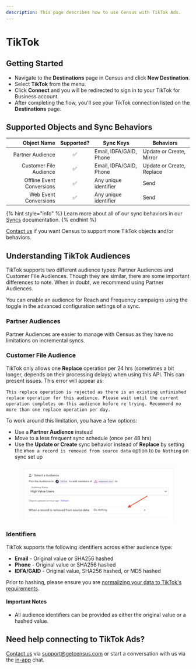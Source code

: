 ```yaml
---
description: This page describes how to use Census with TikTok Ads.
---
```


# TikTok

## Getting Started

* Navigate to the **Destinations** page in Census and click **New Destination**.
* Select **TikTok** from the menu.
* Click **Connect** and you will be redirected to sign in to your TikTok for Business account.
* After completing the flow, you'll see your TikTok connection listed on the **Destinations** page.

## Supported Objects and Sync Behaviors <a href="#supported-objects-and-sync-behaviors" id="supported-objects-and-sync-behaviors"></a>

|           **Object Name** | **Supported?** | **Sync Keys**           | **Behaviors**             |
| ------------------------: | :------------: | ----------------------- | ------------------------- |
|          Partner Audience |        ✅       | Email, IDFA/GAID, Phone | Update or Create, Mirror  |
|    Customer File Audience |        ✅       | Email, IDFA/GAID, Phone | Update or Create, Replace |
| Offline Event Conversions |        ✅       | Any unique identifier   | Send                      |
|     Web Event Conversions |        ✅       | Any unique identifier   | Send                      |

{% hint style="info" %}
Learn more about all of our sync behaviors in our [Syncs](../basics/core-concept/#sync-behaviors) documentation.
{% endhint %}

[Contact us](mailto:support@getcensus.com) if you want Census to support more TikTok objects and/or behaviors.

## Understanding TikTok Audiences

TikTok supports two different audience types: Partner Audiences and Customer File Audiences. Though they are similar, there are some important differences to note. When in doubt, we recommend using Partner Audiences.

You can enable an audience for Reach and Frequency campaigns using the toggle in the advanced configuration settings of a sync.

### Partner Audiences

Partner Audiences are easier to manage with Census as they have no limitations on incremental syncs.&#x20;

### Customer File Audience

TikTok only allows one **Replace** operation per 24 hrs (sometimes a bit longer, depends on their processing delays) when using this API. This can present issues. This error will appear as:

```
This replace operation is rejected as there is an existing unfinished replace operation for this audience. Please wait until the current operation completes on this audience before re trying. Recommend no more than one replace operation per day.
```

To work around this limitation, you have a few options:

* Use a **Partner Audience** instead
* Move to a less frequent sync schedule (once per 48 hrs)
* Use the **Update or Create** sync behavior instead of **Replace** by setting the `When a record is removed from source data` option to `Do Nothing` on sync set up

<figure><img src="../.gitbook/assets/tiktokAudienceUpsert.png" alt=""><figcaption></figcaption></figure>

### Identifiers

TikTok supports the following identifiers across either audience type:

* **Email** - Original value or SHA256 hashed
* **Phone** - Original value or SHA256 hashed
* **IDFA/GAID** - Original value, SHA256 hashed, or MD5 hashed

Prior to hashing, please ensure you are [normalizing your data to TikTok's requirements](https://ads.tiktok.com/gateway/docs/index?identify_key=2b9b4278e47b275f36e7c39a4af4ba067d088e031d5f5fe45d381559ac89ba48\&language=ENGLISH\&doc_id=1701890972946433#item-link-Before%20you%20begin).

#### Important Notes

* All audience identifiers can be provided as either the original value or a hashed value.

## Need help connecting to TikTok Ads?

[Contact us](mailto:support@getcensus.com) via support@getcensus.com or start a conversation with us via the [in-app](https://app.getcensus.com) chat.

